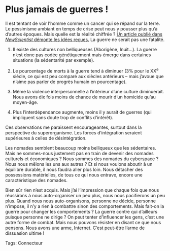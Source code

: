 # Plus jamais de guerres !

Il est tentant de voir l’homme comme un cancer qui se répand sur la terre. Le pessimisme ambiant en temps de crise peut nous y pousser plus qu’à d’autres époques. Mais quelle est la réalité chiffrée ? [Un article publié dans *NewScientist* démonte les idées reçues.](http://www.newscientist.com/article/mg20327151.500-winning-the-ultimate-battle-how-humans-could-end-war.html?full=true) La guerre ne serait pas une fatalité.<span id="more-7858"></span>

1. Il existe des cultures non belliqueuses (Aborigène, Inuit…). La guerre n’est donc pas codée génétiquement mais émerge dans certaines situations (la sédentarité par exemple).

2. Le pourcentage de morts à la guerre tend à diminuer (3% pour le XX<sup>e</sup> siècle, ce qui est peu comparé aux siècles antérieurs – mais j’avoue que n’aime pas parler de progrès humain en pourcentage).

3. Même la violence interpersonnelle à l’intérieur d’une culture diminuerait. Nous avons dix fois moins de chance de mourir d’un homicide qu’au moyen-âge.

4. Plus l’interdépendance augmente, moins il y aurait de guerres (qui impliquent sans doute trop de conflits d’intérêt).

Ces observations me paraissent encourageantes, surtout dans la perspective du superorganisme. Les forces d’intégration seraient supérieures à celles de désintégration.

Les nomades semblent beaucoup moins belliqueux que les sédentaires. Mais ne sommes-nous justement pas en train de devenir des nomades culturels et économiques ? Nous sommes des nomades du cyberspace ? Nous nous mêlons les uns aux autres ? Et si nous voulons aboutir à un équilibre durable, il nous faudra aller plus loin. Nous détacher des possessions matérielles, de tous ce qui nous entrave, encore une caractéristique des nomades.

Bien sûr rien n’est acquis. Mais j’ai l’impression que chaque fois que nous réussirons à nous auto-organiser un peu plus, nous nous pacifierons un peu plus. Quand nous nous auto-organisons, personne ne décide, personne n’impose, il n’y a rien à combattre sinon des comportements. Mais fait-on la guerre pour changer les comportements ? La guerre contre qui d’ailleurs puisque personne ne dirige ? On peut tenter d’influencer les gens, c’est une autre forme de combat. Mais nous pouvons résister en disant ce que nous pensons. Nous avons une arme, Internet. C’est peut-être l’arme de dissuasion ultime !

Tags: Connecteur